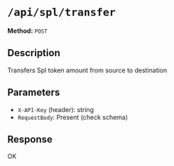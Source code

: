 # `/api/spl/transfer`

**Method:** `POST`  

## Description
Transfers Spl token amount from source to destination



## Parameters
- `X-API-Key` (header): string
- `RequestBody`: Present (check schema)

## Response
OK

